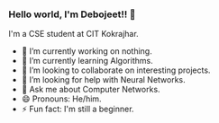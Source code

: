 ### Hello world, I'm Debojeet!! 👋

I'm a CSE student at CIT Kokrajhar.

- 🔭 I’m currently working on nothing.
- 🌱 I’m currently learning Algorithms.
- 👯 I’m looking to collaborate on interesting projects.
- 🤔 I’m looking for help with Neural Networks.
- 💬 Ask me about Computer Networks.
- 😄 Pronouns: He/him.
- ⚡ Fun fact: I'm still a beginner.

